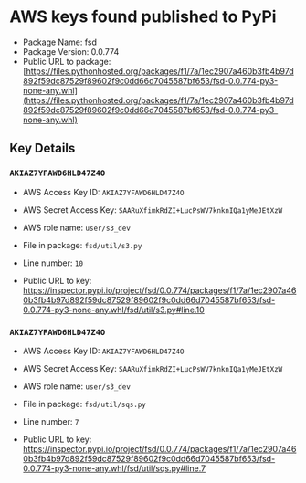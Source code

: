 # AWS keys found published to PyPi

* Package Name: fsd
* Package Version: 0.0.774
* Public URL to package: [https://files.pythonhosted.org/packages/f1/7a/1ec2907a460b3fb4b97d892f59dc87529f89602f9c0dd66d7045587bf653/fsd-0.0.774-py3-none-any.whl](https://files.pythonhosted.org/packages/f1/7a/1ec2907a460b3fb4b97d892f59dc87529f89602f9c0dd66d7045587bf653/fsd-0.0.774-py3-none-any.whl)

## Key Details

### `AKIAZ7YFAWD6HLD47Z4O`

* AWS Access Key ID: `AKIAZ7YFAWD6HLD47Z4O`
* AWS Secret Access Key: `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` 
* AWS role name: `user/s3_dev`
* File in package: `fsd/util/s3.py`
* Line number: `10`

* Public URL to key: https://inspector.pypi.io/project/fsd/0.0.774/packages/f1/7a/1ec2907a460b3fb4b97d892f59dc87529f89602f9c0dd66d7045587bf653/fsd-0.0.774-py3-none-any.whl/fsd/util/s3.py#line.10



### `AKIAZ7YFAWD6HLD47Z4O`

* AWS Access Key ID: `AKIAZ7YFAWD6HLD47Z4O`
* AWS Secret Access Key: `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` 
* AWS role name: `user/s3_dev`
* File in package: `fsd/util/sqs.py`
* Line number: `7`

* Public URL to key: https://inspector.pypi.io/project/fsd/0.0.774/packages/f1/7a/1ec2907a460b3fb4b97d892f59dc87529f89602f9c0dd66d7045587bf653/fsd-0.0.774-py3-none-any.whl/fsd/util/sqs.py#line.7


